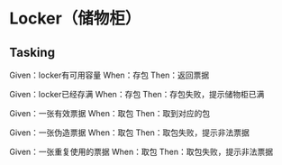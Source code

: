 # Locker（储物柜）

## Tasking
Given：locker有可用容量
When：存包
Then：返回票据


Given：locker已经存满
When：存包
Then：存包失败，提示储物柜已满


Given：一张有效票据
When：取包
Then：取到对应的包


Given：一张伪造票据
When：取包
Then：取包失败，提示非法票据


Given：一张重复使用的票据
When：取包
Then：取包失败，提示非法票据
